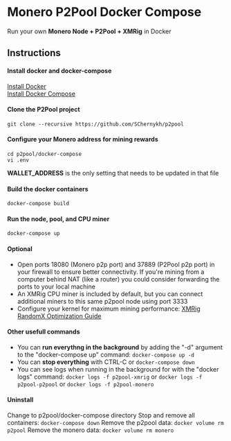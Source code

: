 # Monero P2Pool Docker Compose

Run your own <b>Monero Node + P2Pool + XMRig</b> in Docker  

## Instructions

#### Install docker and docker-compose
[Install Docker](https://docs.docker.com/engine/install/)  
[Install Docker Compose](https://docs.docker.com/compose/install/)

#### Clone the P2Pool project
```
git clone --recursive https://github.com/SChernykh/p2pool
```

#### Configure your Monero address for mining rewards
```
cd p2pool/docker-compose
vi .env
```
**WALLET_ADDRESS** is the only setting that needs to be updated in that file

#### Build the docker containers
```
docker-compose build
```

#### Run the node, pool, and CPU miner
```
docker-compose up
```

#### Optional
* Open ports 18080 (Monero p2p port) and 37889 (P2Pool p2p port) in your firewall to ensure better connectivity. If you're mining from a computer behind NAT (like a router) you could consider forwarding the ports to your local machine
* An XMRig CPU miner is included by default, but you can connect additional miners to this same p2pool node using port 3333
* Configure your kernel for maximum mining performance: [XMRig RandomX Optimization Guide](https://xmrig.com/docs/miner/randomx-optimization-guide)


#### Other usefull commands
* You can **run everythng in the background** by adding the "-d" argument to the "docker-compose up" command: ```docker-compose up -d```
* You can **stop everything** with CTRL-C or ```docker-compose down```
* You can see logs when running in the background for with the "docker logs" command:  ```docker logs -f p2pool-xmrig``` or ```docker logs -f p2pool-p2pool``` or ```docker logs -f p2pool-monero```


#### Uninstall
Change to p2pool/docker-compose directory
Stop and remove all containers: ```docker-compose down```
Remove the p2pool data: ```docker volume rm p2pool```
Remove the monero data: ```docker volume rm monero```
